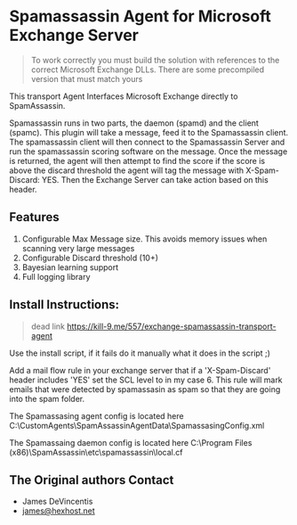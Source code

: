 Spamassassin Agent for Microsoft Exchange Server
==================

> To work correctly you must build the solution with references to 
> the correct Microsoft Exchange DLLs.
> There are some precompiled version that must match yours

This transport Agent Interfaces Microsoft Exchange directly to SpamAssassin.

Spamassassin runs in two parts, the daemon (spamd) and the client (spamc). This plugin will take a message, feed it to the Spamassassin client. The spamassassin client will then connect to the Spamassassin Server and run the spamassassin scoring software on the message. Once the message is returned, the agent will then attempt to find the score
if the score is above the discard threshold the agent will tag the message with X-Spam-Discard: YES. Then the Exchange Server can take action based on this header. 


Features
-----
1. Configurable Max Message size. This avoids memory issues when scanning very large messages
2. Configurable Discard threshold (10+)
3. Bayesian learning support 
4. Full logging library


Install Instructions:
-----
>  dead link https://kill-9.me/557/exchange-spamassassin-transport-agent

Use the install script, if it fails do it manually what it does in the script ;)

Add a mail flow rule in your exchange server that if a 'X-Spam-Discard' header includes 'YES' set the SCL level to in my case 6.
This rule will mark emails that were detected by spamassasin as spam so that they are going into the spam folder.

The Spamassasing agent config is located here
C:\CustomAgents\SpamAssassinAgentData\SpamassasingConfig.xml

The Spamassaing daemon config is located here
C:\Program Files (x86)\SpamAssassin\etc\spamassassin\local.cf

The Original authors Contact
-----
- James DeVincentis
- james@hexhost.net
